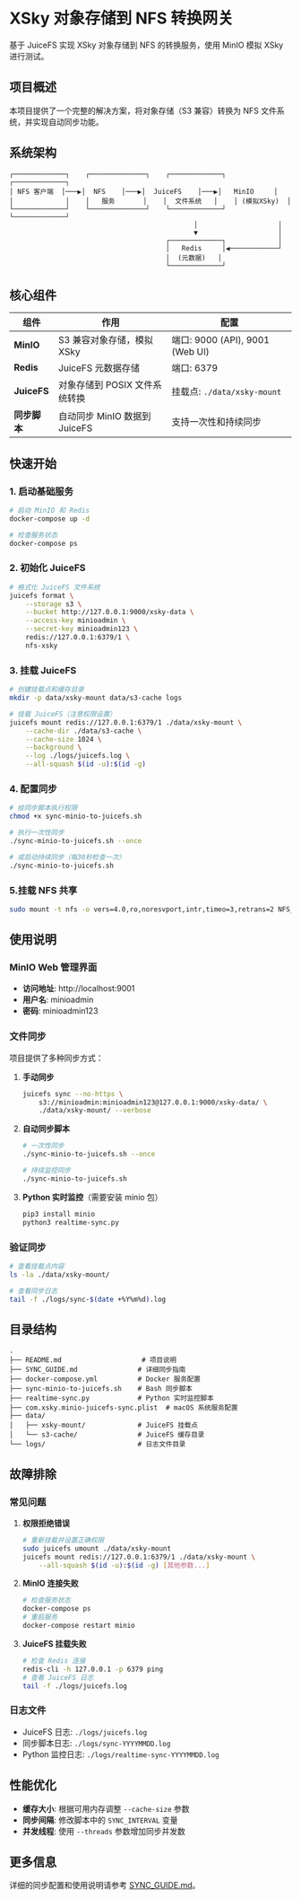 # XSky 对象存储到 NFS 转换网关

基于 JuiceFS 实现 XSky 对象存储到 NFS 的转换服务，使用 MinIO 模拟 XSky 进行测试。

## 项目概述

本项目提供了一个完整的解决方案，将对象存储（S3 兼容）转换为 NFS 文件系统，并实现自动同步功能。

## 系统架构

```
┌─────────────┐    ┌──────────────┐    ┌─────────────┐    ┌─────────────┐
│ NFS 客户端  │───▶│  NFS    │───▶│  JuiceFS    │───▶│   MinIO     │
│             │    │   服务       │    │  文件系统   │    │ (模拟XSky)  │
└─────────────┘    └──────────────┘    └─────────────┘    └─────────────┘
                                              │                    │
                                              ▼                    │
                                       ┌─────────────┐             │
                                       │   Redis     │◀────────────┘
                                       │  (元数据)   │
                                       └─────────────┘
```

## 核心组件

| 组件         | 作用                          | 配置                            |
| ------------ | ----------------------------- | ------------------------------- |
| **MinIO**    | S3 兼容对象存储，模拟 XSky    | 端口: 9000 (API), 9001 (Web UI) |
| **Redis**    | JuiceFS 元数据存储            | 端口: 6379                      |
| **JuiceFS**  | 对象存储到 POSIX 文件系统转换 | 挂载点: `./data/xsky-mount`     |
| **同步脚本** | 自动同步 MinIO 数据到 JuiceFS | 支持一次性和持续同步            |

## 快速开始

### 1. 启动基础服务

```bash
# 启动 MinIO 和 Redis
docker-compose up -d

# 检查服务状态
docker-compose ps
```

### 2. 初始化 JuiceFS

```bash
# 格式化 JuiceFS 文件系统
juicefs format \
    --storage s3 \
    --bucket http://127.0.0.1:9000/xsky-data \
    --access-key minioadmin \
    --secret-key minioadmin123 \
    redis://127.0.0.1:6379/1 \
    nfs-xsky
```

### 3. 挂载 JuiceFS

```bash
# 创建挂载点和缓存目录
mkdir -p data/xsky-mount data/s3-cache logs

# 挂载 JuiceFS（注意权限设置）
juicefs mount redis://127.0.0.1:6379/1 ./data/xsky-mount \
    --cache-dir ./data/s3-cache \
    --cache-size 1024 \
    --background \
    --log ./logs/juicefs.log \
    --all-squash $(id -u):$(id -g)
```

### 4. 配置同步

```bash
# 给同步脚本执行权限
chmod +x sync-minio-to-juicefs.sh

# 执行一次性同步
./sync-minio-to-juicefs.sh --once

# 或启动持续同步（每30秒检查一次）
./sync-minio-to-juicefs.sh
```

### 5.挂载 NFS 共享
```bash
sudo mount -t nfs -o vers=4.0,ro,noresvport,intr,timeo=3,retrans=2 NFS_Server_IP:/mnt/juicefs /Volumes/nfs-share
```
## 使用说明

### MinIO Web 管理界面

- **访问地址**: http://localhost:9001
- **用户名**: minioadmin
- **密码**: minioadmin123

### 文件同步

项目提供了多种同步方式：

1. **手动同步**

   ```bash
   juicefs sync --no-https \
       s3://minioadmin:minioadmin123@127.0.0.1:9000/xsky-data/ \
       ./data/xsky-mount/ --verbose
   ```

2. **自动同步脚本**

   ```bash
   # 一次性同步
   ./sync-minio-to-juicefs.sh --once

   # 持续监控同步
   ./sync-minio-to-juicefs.sh
   ```

3. **Python 实时监控**（需要安装 minio 包）
   ```bash
   pip3 install minio
   python3 realtime-sync.py
   ```

### 验证同步

```bash
# 查看挂载点内容
ls -la ./data/xsky-mount/

# 查看同步日志
tail -f ./logs/sync-$(date +%Y%m%d).log
```

## 目录结构

```
.
├── README.md                    # 项目说明
├── SYNC_GUIDE.md               # 详细同步指南
├── docker-compose.yml          # Docker 服务配置
├── sync-minio-to-juicefs.sh    # Bash 同步脚本
├── realtime-sync.py            # Python 实时监控脚本
├── com.xsky.minio-juicefs-sync.plist  # macOS 系统服务配置
├── data/
│   ├── xsky-mount/             # JuiceFS 挂载点
│   └── s3-cache/               # JuiceFS 缓存目录
└── logs/                       # 日志文件目录
```

## 故障排除

### 常见问题

1. **权限拒绝错误**

   ```bash
   # 重新挂载并设置正确权限
   sudo juicefs umount ./data/xsky-mount
   juicefs mount redis://127.0.0.1:6379/1 ./data/xsky-mount \
       --all-squash $(id -u):$(id -g) [其他参数...]
   ```

2. **MinIO 连接失败**

   ```bash
   # 检查服务状态
   docker-compose ps
   # 重启服务
   docker-compose restart minio
   ```

3. **JuiceFS 挂载失败**
   ```bash
   # 检查 Redis 连接
   redis-cli -h 127.0.0.1 -p 6379 ping
   # 查看 JuiceFS 日志
   tail -f ./logs/juicefs.log
   ```

### 日志文件

- JuiceFS 日志: `./logs/juicefs.log`
- 同步脚本日志: `./logs/sync-YYYYMMDD.log`
- Python 监控日志: `./logs/realtime-sync-YYYYMMDD.log`

## 性能优化

- **缓存大小**: 根据可用内存调整 `--cache-size` 参数
- **同步间隔**: 修改脚本中的 `SYNC_INTERVAL` 变量
- **并发线程**: 使用 `--threads` 参数增加同步并发数

## 更多信息

详细的同步配置和使用说明请参考 [SYNC_GUIDE.md](./SYNC_GUIDE.md)。

